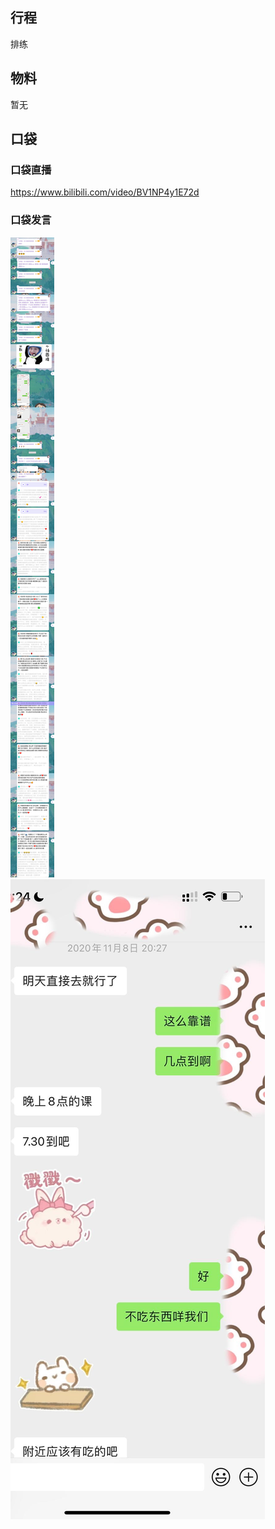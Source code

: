 ## 行程
排练

## 物料
暂无

## 口袋
### 口袋直播
https://www.bilibili.com/video/BV1NP4y1E72d
### 口袋发言
![口袋发言](./pocket48/imgs/messages1.jpeg)<br>
![口袋发言](./pocket48/imgs/P1.jpeg)<br>
